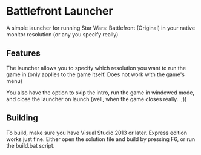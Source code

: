 # Battlefront Launcher
A simple launcher for running Star Wars: Battlefront (Original) in your native monitor resolution (or any you specify really)

## Features
The launcher allows you to specify which resolution you want to run the game in (only applies to the game itself. Does not work with the game's menu)

You also have the option to skip the intro, run the game in windowed mode, and close the launcher on launch (well, when the game closes really.. ;))

## Building
To build, make sure you have Visual Studio 2013 or later. Express edition works just fine. Either open the solution file and build by pressing F6, or run the build.bat script.
